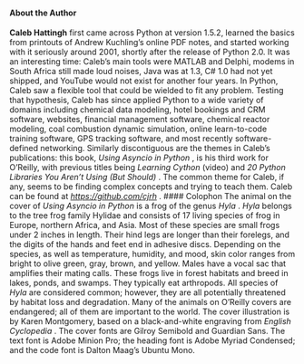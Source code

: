 #### About the Author
 **Caleb Hattingh**  first came across Python at version 1.5.2, learned the basics from printouts of Andrew Kuchling’s online PDF notes, and started working with it seriously around 2001, shortly after the release of Python 2.0. It was an interesting time: Caleb’s main tools were MATLAB and Delphi, modems in South Africa still made loud noises, Java was at 1.3, C# 1.0 had not yet shipped, and YouTube would not exist for another four years. In Python, Caleb saw a flexible tool that could be wielded to fit any problem. Testing that hypothesis, Caleb has since applied Python to a wide variety of domains including chemical data modeling, hotel bookings and CRM software, websites, financial management software, chemical reactor modeling, coal combustion dynamic simulation, online learn-to-code training software, GPS tracking software, and most recently software-defined networking. Similarly discontiguous are the themes in Caleb’s publications: this book,  *Using Asyncio in Python* , is his third work for O’Reilly, with previous titles being  *Learning* *Cython*  (video) and  *20 Python Libraries You Aren’t Using (But Should)* . The common theme for Caleb, if any, seems to be finding complex concepts and trying to teach them. Caleb can be found at  *https://github.com/cjrh* . #### Colophon
 The animal on the cover of  *Using Asyncio in Python*  is a frog of the genus  *Hyla* .  *Hyla* belongs to the tree frog family Hylidae and consists of 17 living species of frog in Europe, northern Africa, and Asia. Most of these species are small frogs under 2 inches in length. Their hind legs are longer than their forelegs, and the digits of the hands and feet end in adhesive discs. Depending on the species, as well as temperature, humidity, and mood, skin color ranges from bright to olive green, gray, brown, and yellow. Males have a vocal sac that amplifies their mating calls. These frogs live in forest habitats and breed in lakes, ponds, and swamps. They typically eat arthropods. All species of  *Hyla*  are considered common; however, they are all potentially threatened by habitat loss and degradation. Many of the animals on O’Reilly covers are endangered; all of them are important to the world. The cover illustration is by Karen Montgomery, based on a black-and-white engraving from  *English Cyclopedia* . The cover fonts are Gilroy Semibold and Guardian Sans. The text font is Adobe Minion Pro; the heading font is Adobe Myriad Condensed; and the code font is Dalton Maag’s Ubuntu Mono.